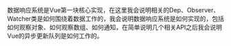 数据响应系统是Vue第一块核心实现，在这里我会说明相关的Dep、Observer、Watcher类是如何围绕着数据工作的，我会说明数据响应系统是如何实现的，包括如何观察对象、如何观察数组、如何通知，在简单说明几个相关API之后我会说明Vue的异步更新队列是如何工作的。
